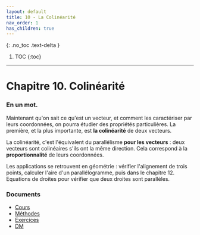 ```yaml
---
layout: default
title: 10 - La Colinéarité
nav_order: 1
has_children: true
---
```


{: .no_toc .text-delta }

1. TOC
{:toc}

---

# Chapitre 10. Colinéarité

### En un mot.

Maintenant qu'on sait ce qu'est un vecteur, et comment les caractériser par leurs coordonnées, on pourra étudier des propriétés particulières. La première, et la plus importante, est **la colinéarité** de deux vecteurs.

La colinéarité, c'est l'équivalent du parallélisme **pour les vecteurs** : deux vecteurs sont colinéaires s'ils ont la même direction. Cela correspond à la **proportionnalité** de leurs coordonnées.

Les applications se retrouvent en géométrie : vérifier l'alignement de trois points, calculer l'aire d'un parallélogramme, puis dans le chapitre 12. Equations de droites pour vérifier que deux droites sont parallèles.


### Documents

- [Cours](https://howlcraft.github.io/just-docs/docs/c10/c10-methodes.html)
- [Méthodes](https://howlcraft.github.io/just-docs/docs/c10/c10-methodes.html)
- [Exercices](https://howlcraft.github.io/just-docs/docs/c10/c10-exercices.pdf)
- [DM](https://howlcraft.github.io/just-docs/docs/c10/c10-dm.pdf)
